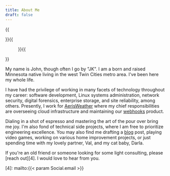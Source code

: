 ```yaml
---
title: About Me
draft: false
---
```


{{<div class="personal-photo-crop">}}{{<figure src="img/personalphoto.jpg">}}{{</div>}}

My name is John, though often I go by "JK". I am a born and raised Minnesota native
living in the west Twin Cities metro area. I've been here my whole life.

I have had the privilege of working in many facets of technology throughout my
career: software development, Linux systems administration, network security,
digital forensics, enterprise storage, and site reliability, among others.
Presently, I work for [AerisWeather][1] where my chief responsibilities are
overseeing cloud infrastructure and maintaining our [webhooks][2] product.

Dialing in a shot of espresso and mastering the art of the pour over bring
me joy. I'm also fond of technical side projects, where I am free
to prioritize engineering excellence. You may also find me drafting a
[blog][3] post, playing video games, working on various home improvement projects,
or just spending time with my lovely partner, Val, and my cat baby, Darla.

If you're an old friend or someone looking for some light consulting,
please [reach out][4]. I would love to hear from you.

[1]: https://www.aerisweather.com
[2]: https://www.aerisweather.com/features/webhooks-and-pushed-data/
[3]: /blog.html
[4]: mailto:{{< param Social.email >}}
